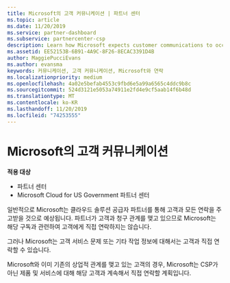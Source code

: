 ```yaml
---
title: Microsoft의 고객 커뮤니케이션 | 파트너 센터
ms.topic: article
ms.date: 11/20/2019
ms.service: partner-dashboard
ms.subservice: partnercenter-csp
description: Learn how Microsoft expects customer communications to occur between customers and partners in the Cloud Solution Provider program.
ms.assetid: EE52153B-6B91-4A9C-8F26-8ECAC3391D4B
author: MaggiePucciEvans
ms.author: evansma
keywords: 커뮤니케이션, 고객 커뮤니케이션, Microsoft와 연락
ms.localizationpriority: medium
ms.openlocfilehash: 4a02e5befab4553c9fbd6e5a99a6565c4ddc9b8c
ms.sourcegitcommit: 524d3121e5053a74911e2fd4e9cf5aab14f6b48d
ms.translationtype: MT
ms.contentlocale: ko-KR
ms.lasthandoff: 11/20/2019
ms.locfileid: "74253555"
---
```

# <a name="customer-communication-from-microsoft"></a>Microsoft의 고객 커뮤니케이션

**적용 대상**

-  파트너 센터
-  Microsoft Cloud for US Government 파트너 센터


일반적으로 Microsoft는 클라우드 솔루션 공급자 파트너를 통해 고객과 모든 연락을 주고받을 것으로 예상됩니다. 파트너가 고객과 청구 관계를 맺고 있으므로 Microsoft는 해당 구독과 관련하여 고객에게 직접 연락하지는 않습니다.

그러나 Microsoft는 고객 서비스 문제 또는 기타 작업 정보에 대해서는 고객과 직접 연락할 수 있습니다.

Microsoft와 이미 기존의 상업적 관계를 맺고 있는 고객의 경우, Microsoft는 CSP가 아닌 제품 및 서비스에 대해 해당 고객과 계속해서 직접 연락할 계획입니다.

 

 



